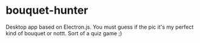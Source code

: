 # bouquet-hunter
Desktop app based on Electron.js. 
You must guess if the pic it's my perfect kind of bouquet or nottt. 
Sort of a quiz game ;)
